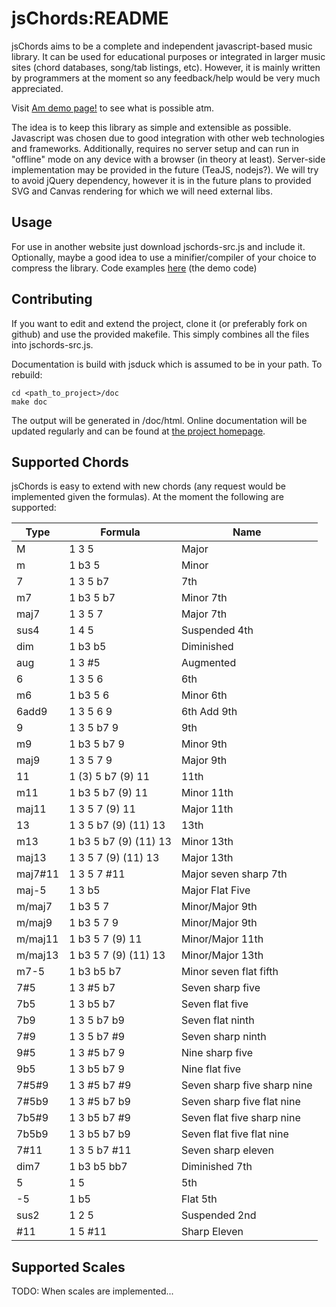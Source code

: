 # jsChords:README

jsChords aims to be a complete and independent javascript-based music library.
It can be used for educational purposes or integrated in larger music sites 
(chord databases, song/tab listings, etc). However, it is mainly written by 
programmers at the moment so any feedback/help would be very much appreciated.


Visit [Am demo page!](http://urban-1.github.io/jsChords/demo.html?chord=Am&inst=Guitar) to see
what is possible atm.

The idea is to keep this library as simple and extensible as possible. Javascript 
was chosen  due to good integration with other web technologies and frameworks. 
Additionally, requires no server setup and can run in "offline" mode on any device 
with a browser (in theory at least). Server-side implementation may be provided in 
the future (TeaJS, nodejs?). We will try to avoid jQuery dependency, however it is 
in the future plans to provided SVG and Canvas rendering for which we will need 
external libs.


## Usage

For use in another website just download jschords-src.js and include it. Optionally,
maybe a good idea to use a minifier/compiler of your choice to compress the library.
Code examples [here](http://urban-1.github.io/jsChords/) (the demo code)

## Contributing

If you want to edit and extend the project, clone it (or preferably fork on github) and 
use the provided makefile. This simply combines all the files into jschords-src.js.

Documentation is build with jsduck which is assumed to be in your path. To rebuild:

    cd <path_to_project>/doc
    make doc

The output will be generated in /doc/html. Online documentation will be updated 
regularly and can be found at [the project homepage](http://urban-1.github.io/jsChords/doc).


## Supported Chords 

jsChords is easy to extend with new chords (any request would be implemented given
the formulas). At the moment the following are supported:

| Type | Formula | Name |
|------|---------|------|
| M | 1 3 5 | Major |
| m | 1 b3 5 | Minor |
| 7 | 1 3 5 b7 | 7th |
| m7 | 1 b3 5 b7 | Minor 7th |
| maj7 | 1 3 5 7 | Major 7th |
| sus4 | 1 4 5 | Suspended 4th |
| dim | 1 b3 b5 | Diminished |
| aug | 1 3 #5 | Augmented |
| 6 | 1 3 5 6 | 6th |
| m6 | 1 b3 5 6 | Minor 6th |
| 6add9 | 1 3 5 6 9 | 6th Add 9th |
| 9 | 1 3 5 b7 9 | 9th |
| m9 | 1 b3 5 b7 9 | Minor 9th |
| maj9 | 1 3 5 7 9 | Major 9th |
| 11 | 1 (3) 5 b7 (9) 11 | 11th |
| m11 | 1 b3 5 b7 (9) 11 | Minor 11th |
| maj11 | 1 3 5 7 (9) 11 | Major 11th |
| 13 | 1 3 5 b7 (9) (11) 13 | 13th |
| m13 | 1 b3 5 b7 (9) (11) 13 | Minor 13th |
| maj13 | 1 3 5 7 (9) (11) 13 | Major 13th |
| maj7#11 | 1 3 5 7 #11 | Major seven sharp 7th |
| maj-5 | 1 3 b5 | Major Flat Five |
| m/maj7 | 1 b3 5 7 | Minor/Major 9th |
| m/maj9 | 1 b3 5 7 9 | Minor/Major 9th |
| m/maj11 | 1 b3 5 7 (9) 11 | Minor/Major 11th |
| m/maj13 | 1 b3 5 7 (9) (11) 13 | Minor/Major 13th |
| m7-5 | 1 b3 b5 b7 | Minor seven flat fifth |
| 7#5 | 1 3 #5 b7 | Seven sharp five |
| 7b5 | 1 3 b5 b7 | Seven flat five |
| 7b9 | 1 3 5 b7 b9 | Seven flat ninth |
| 7#9 | 1 3 5 b7 #9 | Seven sharp ninth |
| 9#5 | 1 3 #5 b7 9 | Nine sharp five |
| 9b5 | 1 3 b5 b7 9 | Nine flat five |
| 7#5#9 | 1 3 #5 b7 #9 | Seven sharp five sharp nine |
| 7#5b9 | 1 3 #5 b7 b9 | Seven sharp five flat nine |
| 7b5#9 | 1 3 b5 b7 #9 | Seven flat five sharp nine |
| 7b5b9 | 1 3 b5 b7 b9 | Seven flat five flat nine |
| 7#11 | 1 3 5 b7 #11 | Seven sharp eleven |
| dim7 | 1 b3 b5 bb7 | Diminished 7th |
| 5 | 1 5 | 5th |
| -5 | 1 b5 | Flat 5th |
| sus2 | 1 2 5 | Suspended 2nd |
| #11 | 1 5 #11 | Sharp Eleven |


## Supported Scales

TODO: When scales are implemented...
